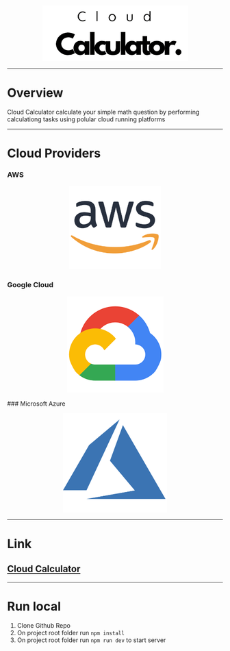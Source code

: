 <p align="center">
  <img src="public/logo-removebg.png" />
</p>

-----

# Overview

Cloud Calculator calculate your simple math question by performing calculationg tasks using polular cloud running platforms

----
# Cloud Providers
### AWS
<p align="center">
  <img src="public/awsLogo2.png" />
</p>

### Google Cloud
<p align="center">
  <img src="public/googleLogo.png" />
</p>
### Microsoft Azure
<p align="center">
  <img src="public/azureLogo3.png" />
</p>

-----
# Link
## [Cloud Calculator](https://main--hilarious-torte-070d53.netlify.app/)

-----
# Run local 
1. Clone Github Repo
2. On project root folder run `npm install`
3. On project root folder run `npm run dev` to start server


